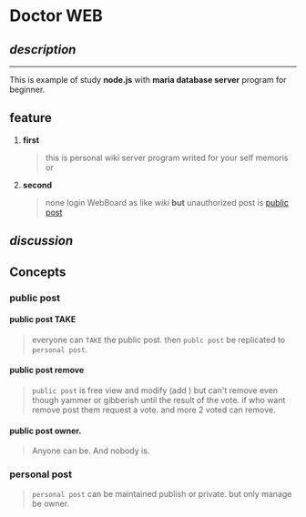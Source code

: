 # **Doctor WEB**

## *description*
---
This is example of study **node.js** with **maria database server** program for beginner.

## feature
1. **first**
    > this is personal wiki server program 
    > writed for your self memoris or 
1. **second**
    > none login WebBoard as like *wiki* 
    > **but** unauthorized post is [public post](#public-post)

## *discussion*
> 

## Concepts
### public post
#### public post TAKE
> everyone can `TAKE` the public post. then `publc post` be replicated to `personal post`.
#### public post remove
> `public post` is free view and modify (add ) but can't remove even though yammer or gibberish until the result of the vote. if who want remove post them request a vote. and more 2 voted can remove. 
#### public post owner.
>Anyone can be. And nobody is.
### personal post
> `personal post` can be maintained publish or private. but only manage be owner.